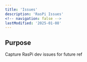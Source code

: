 ```yaml
---
title: 'Issues'
description: 'RasPi Issues'
<!-- navigation: false --> 
lastModified: '2025-01-08'
---
```


## Purpose

Capture RasPi dev issues for future ref
